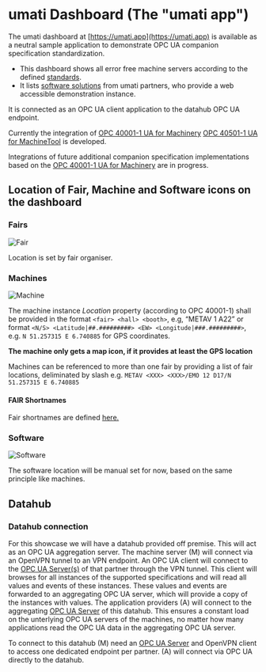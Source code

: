 # umati Dashboard (The "umati app")

The umati dashboard at [https://umati.app](https://umati.app) is available as a neutral sample application to demonstrate OPC UA companion specification standardization. 

- This dashboard shows all error free machine servers according to the defined [standards](Specs.md).
- It lists [software solutions](Specs/Software.md) from umati partners, who provide a web accessible demonstration instance.

It is connected as an OPC UA client application to the datahub OPC UA endpoint.

Currently the integration of [OPC 40001-1 UA for Machinery](https://reference.opcfoundation.org/Machinery/docs/) [OPC 40501-1 UA for MachineTool](https://reference.opcfoundation.org/MachineTool/docs/) is developed.

Integrations of future additional companion specification implementations based on the [OPC 40001-1 UA for Machinery](https://opcua.vdma.org/catalog-detail/-/catalog/3803) are in progress.

## Location of Fair, Machine and Software icons on the dashboard

### Fairs

![Fair](img/map_pin_fair.svg)

Location is set by fair organiser.

### Machines

![Machine](img/map_pin_machine_magenta.svg)

The machine instance _Location_ property (according to OPC 40001-1) shall be provided in the format `<fair> <hall> <booth>`, e.g, “METAV 1 A22” or format `<N/S> <Latitude|##.#########> <EW> <Longitude|###.#########>`, e.g. `N 51.257315 E 6.740885` for GPS coordinates.

**The machine only gets a map icon, if it provides at least the GPS location** 

Machines can be referenced to more than one fair by providing a list of fair locations, deliminated by slash e.g. `METAV <XXX> <XXX>/EMO 12 D17/N 51.257315 E 6.740885`

#### FAIR Shortnames

Fair shortnames are defined [here.](Fairs.md)

### Software

![Software](img/map_pin_software_cyan.svg)

The software location will be manual set for now, based on the same principle like machines.


## Datahub

### Datahub connection

For this showcase we will have a datahub provided off premise. This will act as an OPC UA aggregation server. The machine server (M) will connect via an OpenVPN tunnel to an VPN endpoint. An OPC UA client will connect to the [OPC UA Server(s)](Server.md) of that partner through the VPN tunnel. This client will browses for all instances of the supported specifications and will read all values and events of these instances. These values and events are forwarded to an aggregating OPC UA server, which will provide a copy of the instances with values. The application providers (A) will connect to the aggregating [OPC UA Server](Server.md) of this datahub. This ensures a constant load on the unterlying OPC UA servers of the machines, no matter how many applications read the OPC UA data in the aggregating OPC UA server.

To connect to this datahub (M) need an [OPC UA Server](Server.md) and OpenVPN client to access one dedicated endpoint per partner. (A) will connect via OPC UA directly to the datahub.

